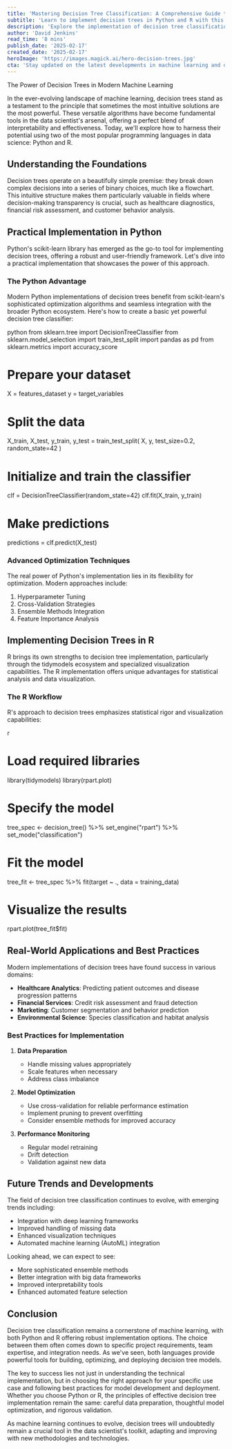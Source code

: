 ```yaml
---
title: 'Mastering Decision Tree Classification: A Comprehensive Guide to Implementation in Python and R'
subtitle: 'Learn to implement decision trees in Python and R with this practical guide'
description: 'Explore the implementation of decision tree classification in Python and R with this comprehensive guide. Learn about practical applications, optimization techniques, and best practices for building effective machine learning models using decision trees.'
author: 'David Jenkins'
read_time: '8 mins'
publish_date: '2025-02-17'
created_date: '2025-02-17'
heroImage: 'https://images.magick.ai/hero-decision-trees.jpg'
cta: 'Stay updated on the latest developments in machine learning and data science! Follow us on LinkedIn for more in-depth technical guides and industry insights.'
---
```


The Power of Decision Trees in Modern Machine Learning

In the ever-evolving landscape of machine learning, decision trees stand as a testament to the principle that sometimes the most intuitive solutions are the most powerful. These versatile algorithms have become fundamental tools in the data scientist's arsenal, offering a perfect blend of interpretability and effectiveness. Today, we'll explore how to harness their potential using two of the most popular programming languages in data science: Python and R.

## Understanding the Foundations

Decision trees operate on a beautifully simple premise: they break down complex decisions into a series of binary choices, much like a flowchart. This intuitive structure makes them particularly valuable in fields where decision-making transparency is crucial, such as healthcare diagnostics, financial risk assessment, and customer behavior analysis.

## Practical Implementation in Python

Python's scikit-learn library has emerged as the go-to tool for implementing decision trees, offering a robust and user-friendly framework. Let's dive into a practical implementation that showcases the power of this approach.

### The Python Advantage

Modern Python implementations of decision trees benefit from scikit-learn's sophisticated optimization algorithms and seamless integration with the broader Python ecosystem. Here's how to create a basic yet powerful decision tree classifier:

python
from sklearn.tree import DecisionTreeClassifier
from sklearn.model_selection import train_test_split
import pandas as pd
from sklearn.metrics import accuracy_score

# Prepare your dataset
X = features_dataset
y = target_variables

# Split the data
X_train, X_test, y_train, y_test = train_test_split(
    X, y, test_size=0.2, random_state=42
)

# Initialize and train the classifier
clf = DecisionTreeClassifier(random_state=42)
clf.fit(X_train, y_train)

# Make predictions
predictions = clf.predict(X_test)


### Advanced Optimization Techniques

The real power of Python's implementation lies in its flexibility for optimization. Modern approaches include:

1. Hyperparameter Tuning
2. Cross-Validation Strategies
3. Ensemble Methods Integration
4. Feature Importance Analysis

## Implementing Decision Trees in R

R brings its own strengths to decision tree implementation, particularly through the tidymodels ecosystem and specialized visualization capabilities. The R implementation offers unique advantages for statistical analysis and data visualization.

### The R Workflow

R's approach to decision trees emphasizes statistical rigor and visualization capabilities:

r
# Load required libraries
library(tidymodels)
library(rpart.plot)

# Specify the model
tree_spec <- decision_tree() %>%
    set_engine("rpart") %>%
    set_mode("classification")

# Fit the model
tree_fit <- tree_spec %>%
    fit(target ~ ., data = training_data)

# Visualize the results
rpart.plot(tree_fit$fit)


## Real-World Applications and Best Practices

Modern implementations of decision trees have found success in various domains:

- **Healthcare Analytics**: Predicting patient outcomes and disease progression patterns
- **Financial Services**: Credit risk assessment and fraud detection
- **Marketing**: Customer segmentation and behavior prediction
- **Environmental Science**: Species classification and habitat analysis

### Best Practices for Implementation

1. **Data Preparation**
   - Handle missing values appropriately
   - Scale features when necessary
   - Address class imbalance

2. **Model Optimization**
   - Use cross-validation for reliable performance estimation
   - Implement pruning to prevent overfitting
   - Consider ensemble methods for improved accuracy

3. **Performance Monitoring**
   - Regular model retraining
   - Drift detection
   - Validation against new data

## Future Trends and Developments

The field of decision tree classification continues to evolve, with emerging trends including:

- Integration with deep learning frameworks
- Improved handling of missing data
- Enhanced visualization techniques
- Automated machine learning (AutoML) integration

Looking ahead, we can expect to see:

- More sophisticated ensemble methods
- Better integration with big data frameworks
- Improved interpretability tools
- Enhanced automated feature selection

## Conclusion

Decision tree classification remains a cornerstone of machine learning, with both Python and R offering robust implementation options. The choice between them often comes down to specific project requirements, team expertise, and integration needs. As we've seen, both languages provide powerful tools for building, optimizing, and deploying decision tree models.

The key to success lies not just in understanding the technical implementation, but in choosing the right approach for your specific use case and following best practices for model development and deployment. Whether you choose Python or R, the principles of effective decision tree implementation remain the same: careful data preparation, thoughtful model optimization, and rigorous validation.

As machine learning continues to evolve, decision trees will undoubtedly remain a crucial tool in the data scientist's toolkit, adapting and improving with new methodologies and technologies.